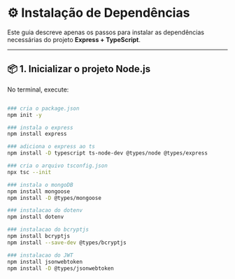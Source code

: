 # ⚙️ Instalação de Dependências

Este guia descreve apenas os passos para instalar as dependências necessárias do projeto **Express + TypeScript**.

---

## 📦 1. Inicializar o projeto Node.js

No terminal, execute:

```bash

### cria o package.json
npm init -y 

### instala o express 
npm install express

### adiciona o express ao ts
npm install -D typescript ts-node-dev @types/node @types/express

### cria o arquivo tsconfig.json
npx tsc --init 

### instala o mongoDB 
npm install mongoose
npm install -D @types/mongoose

### instalacao do dotenv
npm install dotenv

### instalacao do bcryptjs
npm install bcryptjs
npm install --save-dev @types/bcryptjs

### instalacao do JWT
npm install jsonwebtoken
npm install -D @types/jsonwebtoken




